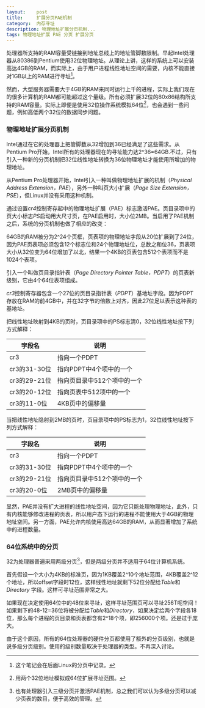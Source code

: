 ```yaml
---
layout:    post
title:     扩展分页PAE机制
category:  内存寻址
description: 物理地址扩展分页机制...
tags: 物理地址扩展 PAE 分页 扩展分页
---
```

处理器所支持的RAM容量受链接到地址总线上的地址管脚数限制。早起Intel处理器从80386到Pentium使用32位物理地址。从理论上讲，这样的系统上可以安装高达4GB的RAM，而实际上，由于用户进程线性地址空间的需要，内核不能直接对1GB以上的RAM进行寻址[^1]。

[^1]: 这个笔记会在后面Linux的分页中记录。

然而，大型服务器需要大于4GB的RAM来同时运行上千的进程，实际上我们现在的很多计算机的RAM都可能超过这个量级。所有必须扩展32位的80x86结构所支持的RAM容量。实际上即便是使用32位操作系统模拟64位[^2]，也会遇到一些问题，例如高低两个32位的数据同步问题。

[^2]: 用两个32位地址模拟成64位扩展寻址范围。

### 物理地址扩展分页机制 ###

Intel通过在它的处理器上把管脚数从32增加到36已经满足了这些需求。从Pentium Pro开始，Intel所有的处理器现在的寻址能力达2^36=64GB.不过，只有引入一种新的分页机制把32位线性地址转换为36位物理地址才能使用所增加的物理地址。

从Pentium Pro处理器开始，Intel引入一种叫做物理地址扩展的机制（*Physical Address Extension，PAE*），另外一种叫页大小扩展（*Page Size Extension，PSE*），但Linux并没有采用这种机制。

通过设置*cr4*控制寄存起中的物理地址扩展（PAE）标志激活PAE。页目录项中的页大小标志*PS*启动用大尺寸页，在PAE启用时，大小位2MB。当启用了PAE机制之后，系统的分页机制也做了相应的改变：

64GB的RAM被分为2^24个页框，页表项的物理地址字段从20位扩展到了24位，因为PAE页表项必须包含12个标志位和24个物理地址位，总数之和位36，页表项大小从32位变为64位增加了以北，结果一个4KB的页表包含512个表项而不是1024个表项。

引入一个叫做页目录指针表（*Page Directory Pointer Table，PDPT*）的页表新级别，它由4个64位表项组成。

*cr3*控制寄存器包含一个27位的页目录指针表（*PDPT*）基地址字段。因为PDPT存放在RAM的前4GB中，并在32字节的倍数上对齐，因此27位足以表示这种表的基地址。

把线性地址映射到4KB的页时，页目录项中的PS标志清0，32位线性地址按下列方式解释：

字段名             | 说明
------------      | -------------
cr3               | 指向一个PDPT
cr3的31-30位       | 指向PDPT中4个项中的一个
cr3的29-21位       | 指向页目录中512个项中的一个
cr3的20-12位       | 指向页表中512项中的一个
cr3的11-0位        | 4KB页中的偏移量

当把线性地址隐射到2MB的页时，页目录项中的PS标志为1，32位线性地址按下列方式解释：

字段名             | 说明
------------      | -------------
cr3               | 指向一个PDPT
cr3的31-30位       | 指向PDPT中4个项中的一个
cr3的29-21位       | 指向页目录中512个项中的一个
cr3的20-0位        | 2MB页中的偏移量

显然，PAE并没有扩大进程的线性地址空间，因为它只能处理物理地址，此外，只有内核能够修改进程的页表，所以用户态下运行的进程不能使用大于4GB的物理地址空间。另一方面，PAE允许内核使用高达64GB的RAM，从而显著增加了系统中的进程数量。

### 64位系统中的分页 ###

32为处理器普遍采用两级分页[^3]，但是两级分页并不适用于64位计算机系统。

首先假设一个大小为4KB的标准页，因为1KB覆盖2^10个地址范围，4KB覆盖2^12个地址，所以offset字段时12位，这样线性地址就剩下52位分配给*Table*和*Directory*
字段。这样可寻址范围非常之大。

如果现在决定使用64位中的48位来寻址，这样寻址范围页可以寻址256T呃空间！如果剩下的48-12=36位将被分配给*Table*和*Directory*，如果决定给两个字段各18位，那么每个进程的页目录和页表都含有2^18个项，即256000个项。还是过于庞大。

由于这个原因，所有的64位处理器的硬件分页都使用了额外的分页级别，也就是说多级分页级别。使用的级别数量取决于处理器的类型。不再深入讨论。

[^3]: 也有处理器引入三级分页并激活PAE机制，总之我们可以认为多级分页可以减少页表的数目，便于高效的管理。